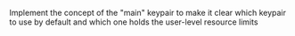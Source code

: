 Implement the concept of the "main" keypair to make it clear which keypair to use by default and which one holds the user-level resource limits
